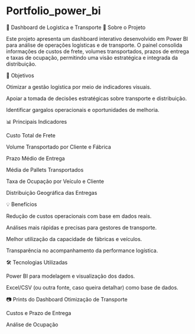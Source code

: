 # Portfolio_power_bi


🚚 Dashboard de Logística e Transporte
📌 Sobre o Projeto

Este projeto apresenta um dashboard interativo desenvolvido em Power BI para análise de operações logísticas e de transporte.
O painel consolida informações de custos de frete, volumes transportados, prazos de entrega e taxas de ocupação, permitindo uma visão estratégica e integrada da distribuição.

🎯 Objetivos

Otimizar a gestão logística por meio de indicadores visuais.

Apoiar a tomada de decisões estratégicas sobre transporte e distribuição.

Identificar gargalos operacionais e oportunidades de melhoria.

📊 Principais Indicadores

Custo Total de Frete

Volume Transportado por Cliente e Fábrica

Prazo Médio de Entrega

Média de Pallets Transportados

Taxa de Ocupação por Veículo e Cliente

Distribuição Geográfica das Entregas

💡 Benefícios

Redução de custos operacionais com base em dados reais.

Análises mais rápidas e precisas para gestores de transporte.

Melhor utilização da capacidade de fábricas e veículos.

Transparência no acompanhamento da performance logística.

🛠️ Tecnologias Utilizadas

Power BI para modelagem e visualização dos dados.

Excel/CSV (ou outra fonte, caso queira detalhar) como base de dados.

📷 Prints do Dashboard
Otimização de Transporte

Custos e Prazo de Entrega

Análise de Ocupação

